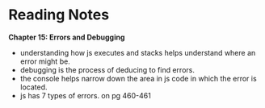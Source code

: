 # Reading Notes

__Chapter 15: Errors and Debugging__

* understanding how js executes and stacks helps understand where an error might be. 
* debugging is the process of deducing to find errors.
* the console helps narrow down the area in js code in which the error is located. 
* js has 7 types of errors. on pg 460-461
